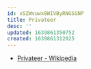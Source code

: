 ```yaml
---
id: xSZWvuwx8WIVByRNGSGNP
title: Privateer
desc: ''
updated: 1639861350752
created: 1639861312025
---
```


* [Privateer - Wikipedia](https://en.wikipedia.org/wiki/Privateer)
